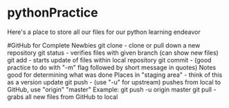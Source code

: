# pythonPractice
Here's a place to store all our files for our python learning endeavor

#GitHub for Complete Newbies
git clone - clone or pull down a new repository
git status - verifies files with given branch (can show new files)
git add - starts update of files within local repository
git commit - (good practice to do with "-m" flag followed by short message in quotes)
		Notes good for determining what was done
		Places in "staging area" - think of this as a version update
git push - (use "-u" for upstream) pushes from local to GitHub, use "origin" "master"
		Example: git push -u origin master
git pull - grabs all new files from GitHub to local
